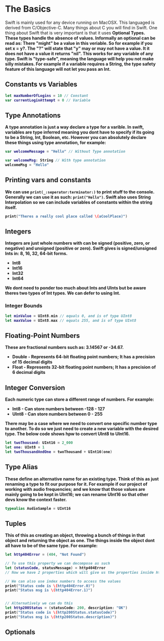 # The Basics

Swift is mainly used for any device running on MacOSX. This languaged is derived from C/Objective-C. Many things about C you will find in Swift. One thing about Swift that is very important is that it uses <b>Optional Types<b>. These types handle the absence of values. Informally an optional can be read as: There "might" be a value in this veriable. So for example if you set x = y?. The "?" will state that "y" may or may not have a value. It it does not have a value it returns "nil". <b>This works for any variable of any type.<b> Swift is "type-safe", meaning the language will help you not make silly mistakes. For example if a variable requires a String, the type safety feature of this language will not let you pass an Int. <br>

## Constants vs Variables
```swift
let maxNumberOfLogins = 10 // Constant
var currentLoginAttempt = 0 // Variable
```

## Type Annotations
A type annotation is just a way declare a type for a varible. In swift, variables are type inferred meaning you dont have to specify if its going to be a String, Int, Boolean, etc. However you can absolutely declare these things using type annotation, for example:
```swift
var welcomeMessage = "Hello" // Without Type annotation

var welcomeMsg: String // With type annotation
welcomeMsg = "Hello"
```

## Printing vars and constants
We can use ```print(_:seperator:terminator:)``` to print stuff to the console. Generally we can use it as such: ```print("Hello")```. Swift also uses <b>String Interpolation</b> so we can include variables of constants within the string itself. 
```swift
print("Theres a really cool place called \(aCoolPlace)")
```

## Integers
Integers are just whole numbers with can be signed (positive, zero, or negative) and unsigned (positive or zero). Swift gives is signed/unsigned Ints in: 8, 16, 32, 64-bit forms. 
<ul>
    <li>Int8</li>
    <li>Int16</li>
    <li>Int32</li>
    <li>Int64</li>
</ul>

We dont need to ponder too much about Ints and UInts but be aware theres two types of Int types. We can defer to using Int. 

### Integer Bounds
```swift
let minValue = UInt8.min // equals 0, and is of type UInt8
let maxValue = UInt8.max // equals 255, and is of type UInt8
```

## Floating-Point Numbers
These are fractional numbers such as: 3.14567 or -34.67.
<ul>
    <li>Double - Represents 64-bit floating point numbers; It has a precision of 15 decimal digits</li>
    <li>Float - Represents 32-bit floating point numbers; It has a precision of 6 decimal digits</li>
</ul>

## Integer Conversion
Each numeric type can store a different range of numbers. For example:
<ul>
    <li>Int8 - Can store numbers between -128 - 127</li>
    <li>UInt8 - Can store numbers between 0 - 255</li>
</ul>

There may be a case where we need to convert one specific number type to another. To do so we just need to create a new variable with the desired type. The below code shows hpw to convert UInt8 to UInt16. 
```swift
let twoThousand: UInt16 = 2_000
let one: UInt8 = 1
let twoThousandAndOne = twoThousand + UInt16(one)
```

## Type Alias
These define an alternative name for an existing type. Think of this as just renaming a type to fit our purpose for it. For example if our project of working with audio frequencies; and we know that those values are mainly going to be kept in UInt16; we can rename UInt16 so that other devs know the context faster. 
```swift
typealias AudioSample = UInt16
```

## Tuples
This of this as creating an object, throwing a bunch of things in that object and returning the object as one. The things inside the object dont all have to be of the same type. For example:
```swift
let http404Error = (404, "Not Found")

// To use this property we can decompose as such
let (statusCode, statusMessage) = http404Error
// Now we have 2 properties which will give us the properties inside http404Error 

// We can also use index numbers to access the values
print("Status code is \(http404Error.0)")
print("Status msg is \(http404Error.1)")


// Alternatively we can do this 
let http200Status = (statusCode: 200, description: "OK")
print("Status code is \(http200Status.statusCode)")
print("Status msg is \(http200Status.description)")
```

## Optionals
